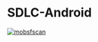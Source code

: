 # SDLC-Android

[![mobsfscan](https://github.com/shaderknight/SDLC-Android/actions/workflows/03-mobsfscan.yml/badge.svg)](https://github.com/shaderknight/SDLC-Android/actions/workflows/03-mobsfscan.yml)
